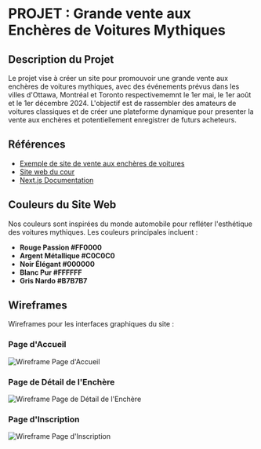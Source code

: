 # PROJET : Grande vente aux Enchères de Voitures Mythiques


## Description du Projet
Le projet vise à créer un site pour promouvoir une grande vente aux enchères de voitures mythiques, avec des événements prévus dans les villes d'Ottawa, Montréal et Toronto respectivememnt le 1er mai, le 1er août et le 1er décembre 2024. L'objectif est de rassembler des amateurs de voitures classiques et de créer une plateforme dynamique pour presenter la vente aux enchères et potentiellement enregistrer de futurs acheteurs.


## Références
- [Exemple de site de vente aux enchères de voitures](https://www.barrett-jackson.com/)
- [Site web du cour](https://ifm26039.gitlab.io/notes-de-cours/)
- [Next.js Documentation](https://nextjs.org/docs/getting-started/introduction)


## Couleurs du Site Web
Nos couleurs sont inspirées du monde automobile pour refléter l'esthétique des voitures mythiques. Les couleurs principales incluent :
- **Rouge Passion #FF0000**
- **Argent Métallique #C0C0C0**
- **Noir Élégant #000000**
- **Blanc Pur #FFFFFF**
- **Gris Nardo #B7B7B7**

## Wireframes
Wireframes pour les interfaces graphiques du site :

### Page d'Accueil

![Wireframe Page d'Accueil]()

### Page de Détail de l'Enchère

![Wireframe Page de Détail de l'Enchère]()

### Page d'Inscription

![Wireframe Page d'Inscription]()


